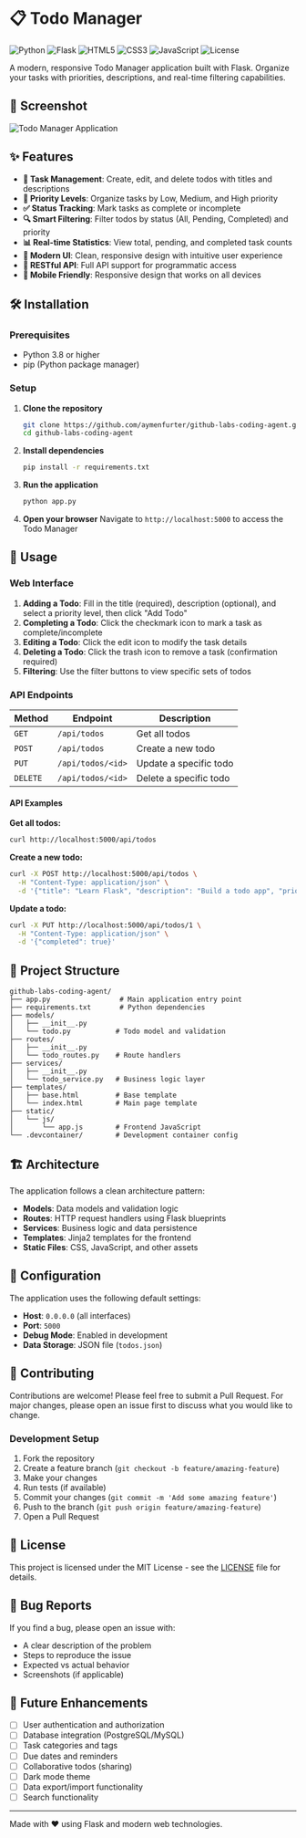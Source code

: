 # 📋 Todo Manager

![Python](https://img.shields.io/badge/python-v3.8+-blue.svg)
![Flask](https://img.shields.io/badge/flask-v2.3.3-green.svg)
![HTML5](https://img.shields.io/badge/html5-%23E34F26.svg?style=flat&logo=html5&logoColor=white)
![CSS3](https://img.shields.io/badge/css3-%231572B6.svg?style=flat&logo=css3&logoColor=white)
![JavaScript](https://img.shields.io/badge/javascript-%23323330.svg?style=flat&logo=javascript&logoColor=%23F7DF1E)
![License](https://img.shields.io/badge/license-MIT-blue.svg)

A modern, responsive Todo Manager application built with Flask. Organize your tasks with priorities, descriptions, and real-time filtering capabilities.

## 📸 Screenshot

![Todo Manager Application](https://github.com/user-attachments/assets/f21b9a24-809a-4446-b363-d6a31c573ba7)

## ✨ Features

- **📝 Task Management**: Create, edit, and delete todos with titles and descriptions
- **🎯 Priority Levels**: Organize tasks by Low, Medium, and High priority
- **✅ Status Tracking**: Mark tasks as complete or incomplete
- **🔍 Smart Filtering**: Filter todos by status (All, Pending, Completed) and priority
- **📊 Real-time Statistics**: View total, pending, and completed task counts
- **🎨 Modern UI**: Clean, responsive design with intuitive user experience
- **🚀 RESTful API**: Full API support for programmatic access
- **📱 Mobile Friendly**: Responsive design that works on all devices

## 🛠️ Installation

### Prerequisites

- Python 3.8 or higher
- pip (Python package manager)

### Setup

1. **Clone the repository**
   ```bash
   git clone https://github.com/aymenfurter/github-labs-coding-agent.git
   cd github-labs-coding-agent
   ```

2. **Install dependencies**
   ```bash
   pip install -r requirements.txt
   ```

3. **Run the application**
   ```bash
   python app.py
   ```

4. **Open your browser**
   Navigate to `http://localhost:5000` to access the Todo Manager

## 🚀 Usage

### Web Interface

1. **Adding a Todo**: Fill in the title (required), description (optional), and select a priority level, then click "Add Todo"
2. **Completing a Todo**: Click the checkmark icon to mark a task as complete/incomplete
3. **Editing a Todo**: Click the edit icon to modify the task details
4. **Deleting a Todo**: Click the trash icon to remove a task (confirmation required)
5. **Filtering**: Use the filter buttons to view specific sets of todos

### API Endpoints

| Method | Endpoint | Description |
|--------|----------|-------------|
| `GET` | `/api/todos` | Get all todos |
| `POST` | `/api/todos` | Create a new todo |
| `PUT` | `/api/todos/<id>` | Update a specific todo |
| `DELETE` | `/api/todos/<id>` | Delete a specific todo |

#### API Examples

**Get all todos:**
```bash
curl http://localhost:5000/api/todos
```

**Create a new todo:**
```bash
curl -X POST http://localhost:5000/api/todos \
  -H "Content-Type: application/json" \
  -d '{"title": "Learn Flask", "description": "Build a todo app", "priority": "high"}'
```

**Update a todo:**
```bash
curl -X PUT http://localhost:5000/api/todos/1 \
  -H "Content-Type: application/json" \
  -d '{"completed": true}'
```

## 📁 Project Structure

```
github-labs-coding-agent/
├── app.py                 # Main application entry point
├── requirements.txt       # Python dependencies
├── models/
│   ├── __init__.py
│   └── todo.py           # Todo model and validation
├── routes/
│   ├── __init__.py
│   └── todo_routes.py    # Route handlers
├── services/
│   ├── __init__.py
│   └── todo_service.py   # Business logic layer
├── templates/
│   ├── base.html         # Base template
│   └── index.html        # Main page template
├── static/
│   └── js/
│       └── app.js        # Frontend JavaScript
└── .devcontainer/        # Development container config
```

## 🏗️ Architecture

The application follows a clean architecture pattern:

- **Models**: Data models and validation logic
- **Routes**: HTTP request handlers using Flask blueprints
- **Services**: Business logic and data persistence
- **Templates**: Jinja2 templates for the frontend
- **Static Files**: CSS, JavaScript, and other assets

## 🔧 Configuration

The application uses the following default settings:

- **Host**: `0.0.0.0` (all interfaces)
- **Port**: `5000`
- **Debug Mode**: Enabled in development
- **Data Storage**: JSON file (`todos.json`)

## 🤝 Contributing

Contributions are welcome! Please feel free to submit a Pull Request. For major changes, please open an issue first to discuss what you would like to change.

### Development Setup

1. Fork the repository
2. Create a feature branch (`git checkout -b feature/amazing-feature`)
3. Make your changes
4. Run tests (if available)
5. Commit your changes (`git commit -m 'Add some amazing feature'`)
6. Push to the branch (`git push origin feature/amazing-feature`)
7. Open a Pull Request

## 📝 License

This project is licensed under the MIT License - see the [LICENSE](LICENSE) file for details.

## 🐛 Bug Reports

If you find a bug, please open an issue with:
- A clear description of the problem
- Steps to reproduce the issue
- Expected vs actual behavior
- Screenshots (if applicable)

## 🚀 Future Enhancements

- [ ] User authentication and authorization
- [ ] Database integration (PostgreSQL/MySQL)
- [ ] Task categories and tags
- [ ] Due dates and reminders
- [ ] Collaborative todos (sharing)
- [ ] Dark mode theme
- [ ] Data export/import functionality
- [ ] Search functionality

---

Made with ❤️ using Flask and modern web technologies.